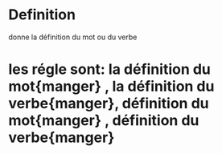 # Definition
 donne la définition du mot ou du verbe
# les régle sont: la définition du mot{manger} , la définition du verbe{manger}, définition du mot{manger} , définition du verbe{manger}
